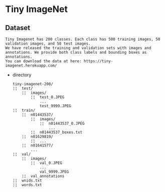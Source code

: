Tiny ImageNet
===

<a name="toc"></a>
## Dataset

	Tiny Imagenet has 200 classes. Each class has 500 training images, 50 validation images, and 50 test images.
	We have released the training and validation sets with images and annotations. We provide both class labels and bounding boxes as annotations.
	You can download the data at here: https://tiny-imagenet.herokuapp.com/

- directory
	```
	tiny-imagenet-200/
	¦¦	test/
		¦¦	images/
			¦¦	test_0.JPEG
				...
				test_9999.JPEG
	¦¦	train/
		¦¦	n01443537/
			¦¦	images/
				¦¦	n01443537_0.JPEG
					...
			¦¦	n01443537_boxes.txt
		¦¦	n01629819/
			¦¦	...
		¦¦	n01641577/
			...	
	¦¦	val/
		¦¦	images/
			¦¦	val_0.JPEG
				...
				val_9999.JPEG
		¦¦	val_annotations
	¦¦	wnids.txt
	¦¦	words.txt
	```
